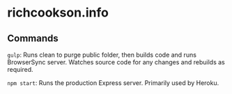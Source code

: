 # richcookson.info

## Commands

`gulp`: Runs clean to purge public folder, then builds code and runs BrowserSync server. Watches source code for any changes and rebuilds as required.

`npm start`: Runs the production Express server. Primarily used by Heroku.
